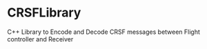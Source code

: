 # CRSFLibrary
C++ Library to Encode and Decode CRSF messages between Flight controller and Receiver
